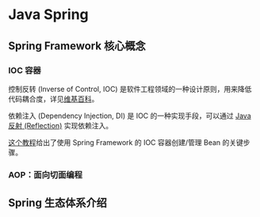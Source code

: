 # Java Spring
## Spring Framework 核心概念
### IOC 容器
控制反转 (Inverse of Control, IOC) 是软件工程领域的一种设计原则，用来降低代码耦合度，详见[维基百科](https://en.wikipedia.org/wiki/Inversion_of_control)。

依赖注入 (Dependency Injection, DI) 是 IOC 的一种实现手段，可以通过 [Java 反射 (Reflection)](/pages/java-reflection/) 实现依赖注入。

[这个教程](/pages/spring-tutorial-ioc-container/)给出了使用 Spring Framework 的 IOC 容器创建/管理 Bean 的关键步骤。

### AOP：面向切面编程

## Spring 生态体系介绍
